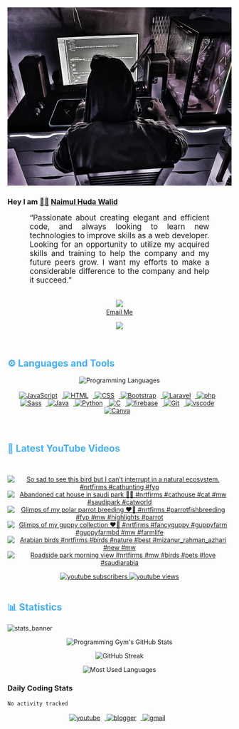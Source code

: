 <!-- ![github_cover_banner](https://www.digitalsolutionservices.com/img/services/web%20development.gif)-->

<div align="center" style="display:block;">
    <img height="400px" width="100%" alt="github cover banner" src="https://raw.githubusercontent.com/NaimulHudaWalid/NaimulHudaWalid/main/272276268_3114779035434264_920860974401480824_n.jpg"/> 
</div>

### Hey I am [👨🏻‍][facebook] [Naimul Huda Walid][youtube]



<p align:"center" style="text-align: justify; margin: 0 50px; font-size: 17px;" >
   “Passionate about creating elegant and efficient code, and always looking to learn new technologies to improve skills as a web developer. Looking for an opportunity to utilize my acquired skills and training to help the company and my future peers grow. I want my efforts to make a considerable difference to the company and help it succeed.”
<br>
<br>
<div align="center">

![](https://visitor-badge.glitch.me/badge?page_id=NaimulHudaWalid)
    <br />
[Email Me](mailto:dev.naimulhuda@gmail.com)
</div>
</p>
<!-- Typing SVG by DenverCoder1 - https://github.com/DenverCoder1/readme-typing-svg -->
<p align="center">
<!--   <a href="https://github.com/DenverCoder1/readme-typing-svg"> -->
    <img src="https://readme-typing-svg.herokuapp.com?color=E22FE4&width=380&height=45&lines=Open-Source+Enthusiast;Learning+In+Public;Empowering+Others;Nice+To+Meet+You+...&center=true"></a>

</p>
<br>
<!-- Languages and Tools -->

<h2 style="color: #44AEFB">⚙️ Languages and Tools</h2>
<div align="center" style="display:block;">
    <img width="100px" alt="Programming Languages" src="https://user-images.githubusercontent.com/78341798/194531121-47b0119a-ce00-439d-b586-125f86acb098.png"/> 
</div>
<br>   
<!-- Icons Resources -->
<!-- https://devicon.dev/ -->
<!-- https://cdn.jsdelivr.net/npm/simple-icons@v3/icons/ -->
<div align="center">
  <a href="https://developer.mozilla.org/en-US/docs/Web/JavaScript" target="_blank" rel="noreferrer">
      <img  alt="JavaScript" height="50px" style="padding-right:10px;" src="https://cdn.jsdelivr.net/gh/devicons/devicon/icons/javascript/javascript-plain.svg"/>
  </a>
  
 
  <a href="https://developer.mozilla.org/en-US/docs/Web/HTML" target="_blank" rel="noreferrer">
      <img  alt="HTML" height="50px" style="padding-right:10px;" src="https://cdn.jsdelivr.net/gh/devicons/devicon/icons/html5/html5-original.svg"/>
  </a>
  <a href="https://developer.mozilla.org/en-US/docs/Web/CSS" target="_blank" rel="noreferrer">
      <img  alt="CSS" height="50px" style="padding-right:10px;" src="https://cdn.jsdelivr.net/gh/devicons/devicon/icons/css3/css3-original.svg"/>
  </a>
  <a href="https://getbootstrap.com/" target="_blank" rel="noreferrer">
      <img  alt="Bootstrap" height="50px" style="padding-right:10px;" src="https://cdn.jsdelivr.net/gh/devicons/devicon/icons/bootstrap/bootstrap-original.svg"/>
  </a> 
  <a href="https://laravel.com/" target="_blank" rel="noreferrer">
      <img  alt="Laravel" height="50px" style="padding-right:10px;" src="https://cdn.jsdelivr.net/gh/devicons/devicon/icons/laravel/laravel-plain.svg"/>
  </a>
  <a href="https://www.php.net/" target="_blank" rel="noreferrer">
      <img  alt="php" height="50px" style="padding-right:10px;" src="https://cdn.jsdelivr.net/gh/devicons/devicon/icons/php/php-original.svg"/>
  </a>
  <a href="https://sass-lang.com/" target="_blank" rel="noreferrer">
      <img  alt="Sass" height="50px" style="padding-right:10px;" src="https://cdn.jsdelivr.net/gh/devicons/devicon/icons/sass/sass-original.svg"/>
  </a>
  <a href="https://www.java.com/en/" target="_blank" rel="noreferrer">
      <img  alt="Java" height="50px" style="padding-right:10px;" src="https://cdn.jsdelivr.net/gh/devicons/devicon/icons/java/java-original.svg"/>
  </a>    
  <a href="https://www.python.org/" target="_blank" rel="noreferrer">
      <img  alt="Python" height="50px" style="padding-right:10px;" src="https://cdn.jsdelivr.net/gh/devicons/devicon/icons/python/python-original.svg"/>
  </a>
  <a href="https://www.cprogramming.com/" target="_blank" rel="noreferrer">
      <img  alt="C" height="50px" style="padding-right:10px;" src="https://cdn.jsdelivr.net/gh/devicons/devicon/icons/c/c-original.svg"/>
  </a>
  
  <a href="https://firebase.google.com/" target="_blank" rel="noreferrer">
      <img  alt="firebase" height="50px" style="padding-right:10px;" src="https://cdn.jsdelivr.net/gh/devicons/devicon/icons/firebase/firebase-plain.svg"/>
  </a>
 
  <a href="https://git-scm.com/" target="_blank" rel="noreferrer">
      <img  alt="Git" height="50px" style="padding-right:10px;" src="https://cdn.jsdelivr.net/gh/devicons/devicon/icons/git/git-original.svg"/>
  </a>
  
  <a href="https://code.visualstudio.com/" target="_blank" rel="noreferrer">
      <img  alt="vscode" height="50px" style="padding-right:10px;"src="https://cdn.jsdelivr.net/gh/devicons/devicon/icons/vscode/vscode-original.svg"/>
  </a>
  <a href="https://www.canva.com/" target="_blank" rel="noreferrer">
      <img  alt="Canva" height="50px" style="padding-right:10px;" src="https://cdn.jsdelivr.net/gh/devicons/devicon/icons/canva/canva-original.svg"/> 
  </a>
</div>
<br>
<br>

<!-- Latest YouTube Videos -->

<h2 style="color: #44AEFB">🎦 Latest YouTube Videos</h2>
<br />

<!-- Resource/Reference: https://github.com/DenverCoder1/github-readme-youtube-cards -->
<div class="youtube videos cards" align="center">

<!-- BEGIN YOUTUBE-CARDS -->
[![So sad to see this bird but I can't interrupt in a natural ecosystem.     #nrtfirms #cathunting #fyp](https://ytcards.demolab.com/?id=pJOdDY7sub0&title=So+sad+to+see+this+bird+but+I+can%27t+interrupt+in+a+natural+ecosystem.+++++%23nrtfirms+%23cathunting+%23fyp&lang=en&timestamp=1758779974&background_color=%230d1117&title_color=%23ffffff&stats_color=%23dedede&max_title_lines=1&width=250&border_radius=5 "So sad to see this bird but I can't interrupt in a natural ecosystem.     #nrtfirms #cathunting #fyp")](https://www.youtube.com/shorts/pJOdDY7sub0)
[![Abandoned cat house in saudi park 👌🏻 #nrtfirms #cathouse #cat #mw  #saudipark #catworld](https://ytcards.demolab.com/?id=C8Qjpz_7TqM&title=Abandoned+cat+house+in+saudi+park+%F0%9F%91%8C%F0%9F%8F%BB+%23nrtfirms+%23cathouse+%23cat+%23mw++%23saudipark+%23catworld&lang=en&timestamp=1758496322&background_color=%230d1117&title_color=%23ffffff&stats_color=%23dedede&max_title_lines=1&width=250&border_radius=5 "Abandoned cat house in saudi park 👌🏻 #nrtfirms #cathouse #cat #mw  #saudipark #catworld")](https://www.youtube.com/shorts/C8Qjpz_7TqM)
[![Glimps of my polar parrot breeding ❤️‍🔥 #nrtfirms #parrotfishbreeding #fyp #mw #highlights #parrot](https://ytcards.demolab.com/?id=YvQWTDNqDQc&title=Glimps+of+my+polar+parrot+breeding+%E2%9D%A4%EF%B8%8F%E2%80%8D%F0%9F%94%A5+%23nrtfirms+%23parrotfishbreeding+%23fyp+%23mw+%23highlights+%23parrot&lang=en&timestamp=1758412703&background_color=%230d1117&title_color=%23ffffff&stats_color=%23dedede&max_title_lines=1&width=250&border_radius=5 "Glimps of my polar parrot breeding ❤️‍🔥 #nrtfirms #parrotfishbreeding #fyp #mw #highlights #parrot")](https://www.youtube.com/shorts/YvQWTDNqDQc)
[![Glimps of my guppy collection ❤️‍🔥 #nrtfirms #fancyguppy #guppyfarm #guppyfarmbd #mw #farmlife](https://ytcards.demolab.com/?id=0d-W0Ua77-c&title=Glimps+of+my+guppy+collection+%E2%9D%A4%EF%B8%8F%E2%80%8D%F0%9F%94%A5+%23nrtfirms+%23fancyguppy+%23guppyfarm+%23guppyfarmbd+%23mw+%23farmlife&lang=en&timestamp=1758315513&background_color=%230d1117&title_color=%23ffffff&stats_color=%23dedede&max_title_lines=1&width=250&border_radius=5 "Glimps of my guppy collection ❤️‍🔥 #nrtfirms #fancyguppy #guppyfarm #guppyfarmbd #mw #farmlife")](https://www.youtube.com/shorts/0d-W0Ua77-c)
[![Arabian birds #nrtfirms #birds #nature #best #mizanur_rahman_azhari #new #mw](https://ytcards.demolab.com/?id=2oRnzbE3o6E&title=Arabian+birds+%23nrtfirms+%23birds+%23nature+%23best+%23mizanur_rahman_azhari+%23new+%23mw&lang=en&timestamp=1758091272&background_color=%230d1117&title_color=%23ffffff&stats_color=%23dedede&max_title_lines=1&width=250&border_radius=5 "Arabian birds #nrtfirms #birds #nature #best #mizanur_rahman_azhari #new #mw")](https://www.youtube.com/shorts/2oRnzbE3o6E)
[![Roadside park morning view #nrtfirms #mw #birds #pets #love #saudiarabia](https://ytcards.demolab.com/?id=ntne1vpgQkU&title=Roadside+park+morning+view+%23nrtfirms+%23mw+%23birds+%23pets+%23love+%23saudiarabia&lang=en&timestamp=1757973768&background_color=%230d1117&title_color=%23ffffff&stats_color=%23dedede&max_title_lines=1&width=250&border_radius=5 "Roadside park morning view #nrtfirms #mw #birds #pets #love #saudiarabia")](https://www.youtube.com/shorts/ntne1vpgQkU)
<!-- END YOUTUBE-CARDS -->
</div>

<!-- Begin Youtube Buttons -->
<!-- Resource/Reference:  https://github.com/DenverCoder1/custom-icon-badges -->
<div class="youtube buttons" align="center">
    <a href="https://www.youtube.com/channel/UCa3YaFwzSII0kKg3Nads2dQ"  target="_blank">
        <img alt="youtube subscribers" src="https://img.shields.io/youtube/channel/subscribers/UCa3YaFwzSII0kKg3Nads2dQ?logo=youtube&logoColor=red&style=for-the-badge"/>
    </a> 
    <a href="https://www.youtube.com/channel/UCa3YaFwzSII0kKg3Nads2dQ"  target="_blank">
        <img alt="youtube views" src="https://custom-icon-badges.demolab.com/youtube/channel/views/UCa3YaFwzSII0kKg3Nads2dQ?color=%23E05D44&logo=eye&logoColor=white&style=for-the-badge&labelColor=#555555"/>
    </a> 
</div>
<br>
<!-- End Youtube Buttons -->

<!-- Statistics -->

<h2 style="color: #44AEFB">📊 Statistics</h2>

![stats_banner](https://user-images.githubusercontent.com/78341798/194534778-d662496c-ae00-4e8d-ae9b-b90912054e7f.gif)

<!-- Begin Stats Cards -->
<!-- Resources:  -->
<!-- Github & Languages Stats: https://github.com/naimul15-12090/github-readme-stats --> 
<!-- Streak Stats: https://github.com/denvercoder1/github-readme-streak-stats -->
<!-- Change the value after ?username= to your GitHub username. -->
<div class="stats" align="center">

![Programming Gym's GitHub Stats](https://github-readme-stats.vercel.app/api?username=NaimulHudaWalid&hide=stars&count_private=true&show_icons=true&theme=algolia&border_radius=20)

![GitHub Streak](https://streak-stats.demolab.com?user=NaimulHudaWalid&count_private=true&theme=algolia&border_radius=22)

![Most Used Languages](https://github-readme-stats.vercel.app/api/top-langs/?username=NaimulHudaWalid&langs_count=8&layout=compact&show_icons=true&theme=algolia&border_radius=20)
    
<!-- ![Top Langs](https://github-readme-stats.vercel.app/api/top-langs/?username=naimul15-12090&langs_count=8) -->
<!-- [![Top Langs](https://github-readme-stats.vercel.app/api/top-langs/?username=naimul15-12090&layout=compact)](https://github.com/anuraghazra/github-readme-stats)
 -->
    
</div>
<!--  End Stats Cards -->



### Daily Coding Stats
<!--START_SECTION:waka-->

```txt
No activity tracked
```

<!--END_SECTION:waka-->
<!-- Begin Footer -->
<!-- Icons Resources -->
<!-- https://devicon.dev/ -->
<div class="footer" align="center" style="margin:15px;">
    <a href="https://www.youtube.com/channel/UCa3YaFwzSII0kKg3Nads2dQ" target="_blank">
        <img  style="margin:0 10px 10px 0;" src="https://user-images.githubusercontent.com/78341798/194531650-698ef1b1-9cbd-4b4f-96ef-5a2ec4b5d7e6.svg" alt="youtube" width="40px"/>
    </a>
    <a href="https://www.linkedin.com/in/naimulhudawalid/" target="_blank">
        <img style="margin:0 10px 10px 0;" src="https://user-images.githubusercontent.com/78341798/194531458-b5dfeb1b-bad5-4dfa-909a-2e402262db9a.svg" alt="blogger" width="40px"/>
    </a>
    <a href="mailto:dev.naimulhuda@gmail.com" target="_blank">
        <img style="margin:0 10px 10px 0;" src="https://user-images.githubusercontent.com/78341798/194531383-ddb2b774-5bb9-491c-b601-4a4a7d9792fb.svg" alt="gmail" width="40px"/>
    </a>
</div>
<!-- End Footer -->

[youtube]: https://www.youtube.com/channel/UCa3YaFwzSII0kKg3Nads2dQ
[facebook]: https://www.facebook.com/profile.php?id=100007065945838

